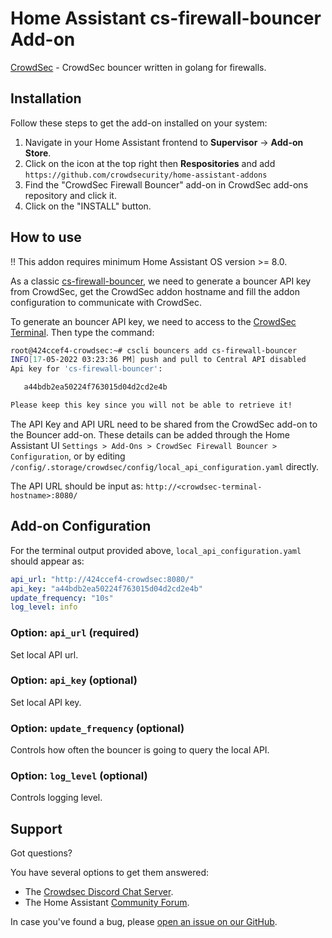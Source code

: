 # Home Assistant cs-firewall-bouncer Add-on

[CrowdSec](https://github.com/crowdsecurity/cs-firewall-bouncer) - CrowdSec bouncer written in golang for firewalls.

## Installation

Follow these steps to get the add-on installed on your system:

1. Navigate in your Home Assistant frontend to **Supervisor** -> **Add-on Store**.
2. Click on the icon at the top right then **Respositories** and add `https://github.com/crowdsecurity/home-assistant-addons`
3. Find the "CrowdSec Firewall Bouncer" add-on in CrowdSec add-ons repository and click it.
4. Click on the "INSTALL" button.

## How to use

!! This addon requires minimum Home Assistant OS version >= 8.0.

As a classic [cs-firewall-bouncer](https://github.com/crowdsecurity/cs-firewall-bouncer), we need to generate a bouncer API key from CrowdSec, get the CrowdSec addon hostname and fill the addon configuration to communicate with CrowdSec.

To generate an bouncer API key, we need to access to the [CrowdSec Terminal](https://github.com/crowdsecurity/home-assistant-addons/blob/main/crowdsec/DOCS.md#crowdsec-terminal). Then type the command:

```bash
root@424ccef4-crowdsec:~# cscli bouncers add cs-firewall-bouncer
INFO[17-05-2022 03:23:36 PM] push and pull to Central API disabled        
Api key for 'cs-firewall-bouncer':

   a44bdb2ea50224f763015d04d2cd2e4b

Please keep this key since you will not be able to retrieve it!
```

The API Key and API URL need to be shared from the CrowdSec add-on to the Bouncer add-on. These details can be added through the Home Assistant UI `Settings > Add-Ons > CrowdSec Firewall Bouncer > Configuration`, or by editing `/config/.storage/crowdsec/config/local_api_configuration.yaml` directly. 

The API URL should be input as: `http://<crowdsec-terminal-hostname>:8080/`

## Add-on Configuration

For the terminal output provided above, `local_api_configuration.yaml` should appear as:

```yaml
api_url: "http://424ccef4-crowdsec:8080/"
api_key: "a44bdb2ea50224f763015d04d2cd2e4b"
update_frequency: "10s"
log_level: info
```

### Option: `api_url` (required)

Set local API url.

### Option: `api_key` (optional)

Set local API key.

### Option: `update_frequency` (optional)

Controls how often the bouncer is going to query the local API.

### Option: `log_level` (optional)

Controls logging level.

## Support

Got questions?

You have several options to get them answered:

- The [Crowdsec Discord Chat Server][discord].
- The Home Assistant [Community Forum][forum].

In case you've found a bug, please [open an issue on our GitHub][issue].

[discord]: https://discord.gg/wGN7ShmEE8
[forum]: https://discourse.crowdsec.net/
[issue]: https://github.com/crowdsecurity/home-assistant-addons/issues
